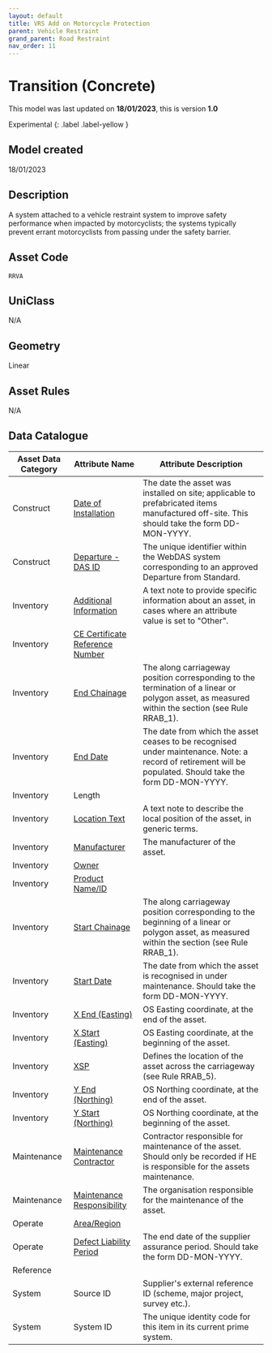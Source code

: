 ```yaml
---
layout: default
title: VRS Add on Motorcycle Protection
parent: Vehicle Restraint
grand_parent: Road Restraint
nav_order: 11
---
```


# Transition (Concrete)
This model was last updated on **18/01/2023**, this is version **1.0**

Experimental
{: .label .label-yellow }

## Model created
18/01/2023

## Description
A system attached to a vehicle restraint system to improve safety performance when impacted by motorcyclists; the systems typically prevent errant motorcyclists from passing under the safety barrier. 

## Asset Code
``RRVA``

## UniClass
N/A

## Geometry
Linear

## Asset Rules
N/A

## Data Catalogue

| Asset Data Category | Attribute Name                    | Attribute Description                                                                                                                                                            |
|---------------------|-----------------------------------|----------------------------------------------------------------------------------------------------------------------------------------------------------------------------------|
| Construct           | [Date of Installation](https://s-cox.github.io/ADMM_data_dictionary/docs/attribute/dateofinstallation.html)             | The date the asset was installed on site; applicable to prefabricated items manufactured off-site. This should take the form DD-MON-YYYY.                                        |
| Construct           | [Departure - DAS ID](https://s-cox.github.io/ADMM_data_dictionary/docs/attribute/departure.html)                | The unique identifier within the WebDAS system corresponding to an approved Departure from Standard.                                                                             |
| Inventory           | [Additional Information](https://s-cox.github.io/ADMM_data_dictionary/docs/attribute/additonalinformation.html)            | A text note to provide specific information about an asset, in cases where an attribute value is set to "Other".                                                                 |
| Inventory           | [CE Certificate Reference Number](https://s-cox.github.io/ADMM_data_dictionary/docs/attribute/cecertno.html)    |                                                                                                                                                                                  |
| Inventory           | [End Chainage](https://s-cox.github.io/ADMM_data_dictionary/docs/attribute/endchainage.html)                      | The along carriageway position corresponding to the termination of a linear or polygon asset, as measured within the section (see Rule RRAB_1).                                  |
| Inventory           | [End Date](https://s-cox.github.io/ADMM_data_dictionary/docs/attribute/enddate.html)                          | The date from which the asset ceases to be recognised under maintenance.  Note: a record of retirement will be populated. Should take the form DD-MON-YYYY.                      |
| Inventory           | Length                            |                                                                                                                                                                                  |
| Inventory           | [Location Text](https://s-cox.github.io/ADMM_data_dictionary/docs/attribute/locationtext.html)                     | A text note to describe the local position of the asset, in generic terms.                                                                                                       |
| Inventory           | [Manufacturer](https://s-cox.github.io/ADMM_data_dictionary/docs/attribute/manufacturer.html)                      | The manufacturer of the asset.                                                                                                                                                   |
| Inventory           | [Owner](https://s-cox.github.io/ADMM_data_dictionary/docs/attribute/owner.html)                             |                                                                                                                                                                                  |
| Inventory           | [Product Name/ID](https://s-cox.github.io/ADMM_data_dictionary/docs/attribute/productname_id.html)                   |                                                                                                                                                                                  |
| Inventory           | [Start Chainage](https://s-cox.github.io/ADMM_data_dictionary/docs/attribute/startchainage.html)                    | The along carriageway position corresponding to the beginning of a linear or polygon asset, as measured within the section (see Rule RRAB_1).                                    |
| Inventory           | [Start Date](https://s-cox.github.io/ADMM_data_dictionary/docs/attribute/startdate.html)                        | The date from which the asset is recognised in under maintenance. Should take the form DD-MON-YYYY.                                                                              |
| Inventory           | [X End (Easting)](https://s-cox.github.io/ADMM_data_dictionary/docs/attribute/xend_easting.html)                   | OS Easting coordinate, at the end of the asset.                                                                                                                                  |
| Inventory           | [X Start (Easting)](https://s-cox.github.io/ADMM_data_dictionary/docs/attribute/xstart_easting.html)                 | OS Easting coordinate, at the beginning of the asset.                                                                                                                            |
| Inventory           | [XSP](https://s-cox.github.io/ADMM_data_dictionary/docs/attribute/xsp.html)                               | Defines the location of the asset across the carriageway (see Rule RRAB_5).                                                                                                      |
| Inventory           | [Y End (Northing)](https://s-cox.github.io/ADMM_data_dictionary/docs/attribute/yend_northing.html)                  | OS Northing coordinate, at the end of the asset.                                                                                                                                 |
| Inventory           | [Y Start (Northing)](https://s-cox.github.io/ADMM_data_dictionary/docs/attribute/ystart_northing.html)                | OS Northing coordinate, at the beginning of the asset.                                                                                                                           |
| Maintenance         | [Maintenance Contractor](https://s-cox.github.io/ADMM_data_dictionary/docs/attribute/maintenancecontractor.html)            | Contractor responsible for maintenance of the asset. Should only be recorded if HE is responsible for the assets maintenance.                                                    |
| Maintenance         | [Maintenance Responsibility](https://s-cox.github.io/ADMM_data_dictionary/docs/attribute/maintenanceresponsibility.html)        | The organisation responsible for the maintenance of the asset.                                                                                                                   |
| Operate             | [Area/Region](https://s-cox.github.io/ADMM_data_dictionary/docs/attribute/area_region.html)                       |                                                                                                                                                                                  |
| Operate             | [Defect Liability Period](https://s-cox.github.io/ADMM_data_dictionary/docs/attribute/defectliabilityperiod.html)           | The end date of the supplier assurance period. Should take the form DD-MON-YYYY.                                                                                                 |
| Reference           |                                   |                                                                                                                                                                                  |
| System              | Source ID                         | Supplier's external reference ID (scheme, major project, survey etc.).                                                                                                           |
| System              | System ID                         | The unique identity code for this item in its current prime system.                                                                                                              |
